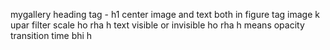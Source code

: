 mygallery heading tag - h1 center
image and text both in figure tag
image k upar filter
scale ho rha h
text visible or invisible ho rha h means opacity
transition time bhi h
